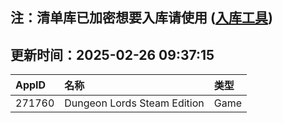 ## 注：清单库已加密想要入库请使用 ([入库工具](https://github.com/BlankTMing/ManifestAutoUpdate/releases))

## 更新时间：2025-02-26 09:37:15
| AppID | 名称 | 类型  |
| :-------------------- | :----------------------------- | :----------- |
| 271760 | Dungeon Lords Steam Edition| Game |
